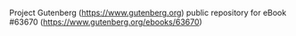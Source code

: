 Project Gutenberg (https://www.gutenberg.org) public repository for eBook #63670 (https://www.gutenberg.org/ebooks/63670)
